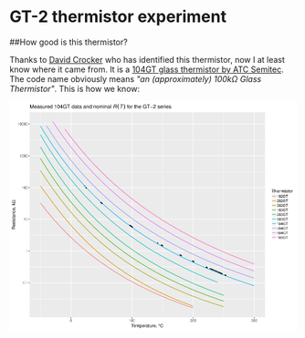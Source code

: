 # GT-2 thermistor experiment

##How good is this thermistor?

Thanks to [David Crocker](https://github.com/dc42) who has identified this thermistor, now I at least know where it came from. It is a [104GT glass thermistor by ATC Semitec](http://www.atcsemitec.co.uk/gt-2-glass-thermistors.html). The code name obviously means *"an (approximately) 100k&Omega; Glass Thermistor"*. This is how we know:

![measured data](measurements.png)
